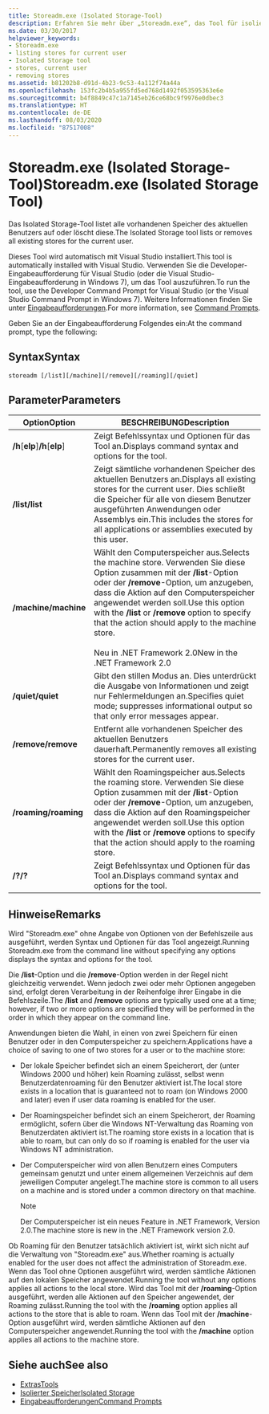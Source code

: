 ```yaml
---
title: Storeadm.exe (Isolated Storage-Tool)
description: Erfahren Sie mehr über „Storeadm.exe“, das Tool für isolierten Speicher. Dieses Tool listet alle vorhandenen Speicher des aktuellen Benutzers auf oder entfernt diese.
ms.date: 03/30/2017
helpviewer_keywords:
- Storeadm.exe
- listing stores for current user
- Isolated Storage tool
- stores, current user
- removing stores
ms.assetid: b81202b8-d91d-4b23-9c53-4a112f74a44a
ms.openlocfilehash: 153fc2b4b5a955fd5ed768d1492f053595363e6e
ms.sourcegitcommit: b4f8849c47c1a7145eb26ce68bc9f9976e0dbec3
ms.translationtype: HT
ms.contentlocale: de-DE
ms.lasthandoff: 08/03/2020
ms.locfileid: "87517008"
---
```

# <a name="storeadmexe-isolated-storage-tool"></a><span data-ttu-id="781f7-104">Storeadm.exe (Isolated Storage-Tool)</span><span class="sxs-lookup"><span data-stu-id="781f7-104">Storeadm.exe (Isolated Storage Tool)</span></span>
<span data-ttu-id="781f7-105">Das Isolated Storage-Tool listet alle vorhandenen Speicher des aktuellen Benutzers auf oder löscht diese.</span><span class="sxs-lookup"><span data-stu-id="781f7-105">The Isolated Storage tool lists or removes all existing stores for the current user.</span></span>  
  
 <span data-ttu-id="781f7-106">Dieses Tool wird automatisch mit Visual Studio installiert.</span><span class="sxs-lookup"><span data-stu-id="781f7-106">This tool is automatically installed with Visual Studio.</span></span> <span data-ttu-id="781f7-107">Verwenden Sie die Developer-Eingabeaufforderung für Visual Studio (oder die Visual Studio-Eingabeaufforderung in Windows 7), um das Tool auszuführen.</span><span class="sxs-lookup"><span data-stu-id="781f7-107">To run the tool, use the Developer Command Prompt for Visual Studio (or the Visual Studio Command Prompt in Windows 7).</span></span> <span data-ttu-id="781f7-108">Weitere Informationen finden Sie unter [Eingabeaufforderungen](developer-command-prompt-for-vs.md).</span><span class="sxs-lookup"><span data-stu-id="781f7-108">For more information, see [Command Prompts](developer-command-prompt-for-vs.md).</span></span>  
  
 <span data-ttu-id="781f7-109">Geben Sie an der Eingabeaufforderung Folgendes ein:</span><span class="sxs-lookup"><span data-stu-id="781f7-109">At the command prompt, type the following:</span></span>  
  
## <a name="syntax"></a><span data-ttu-id="781f7-110">Syntax</span><span class="sxs-lookup"><span data-stu-id="781f7-110">Syntax</span></span>  
  
```console  
storeadm [/list][/machine][/remove][/roaming][/quiet]  
```  
  
## <a name="parameters"></a><span data-ttu-id="781f7-111">Parameter</span><span class="sxs-lookup"><span data-stu-id="781f7-111">Parameters</span></span>  
  
|<span data-ttu-id="781f7-112">Option</span><span class="sxs-lookup"><span data-stu-id="781f7-112">Option</span></span>|<span data-ttu-id="781f7-113">BESCHREIBUNG</span><span class="sxs-lookup"><span data-stu-id="781f7-113">Description</span></span>|  
|------------|-----------------|  
|<span data-ttu-id="781f7-114">**/h**[**elp**]</span><span class="sxs-lookup"><span data-stu-id="781f7-114">**/h**[**elp**]</span></span>|<span data-ttu-id="781f7-115">Zeigt Befehlssyntax und Optionen für das Tool an.</span><span class="sxs-lookup"><span data-stu-id="781f7-115">Displays command syntax and options for the tool.</span></span>|  
|<span data-ttu-id="781f7-116">**/list**</span><span class="sxs-lookup"><span data-stu-id="781f7-116">**/list**</span></span>|<span data-ttu-id="781f7-117">Zeigt sämtliche vorhandenen Speicher des aktuellen Benutzers an.</span><span class="sxs-lookup"><span data-stu-id="781f7-117">Displays all existing stores for the current user.</span></span> <span data-ttu-id="781f7-118">Dies schließt die Speicher für alle von diesem Benutzer ausgeführten Anwendungen oder Assemblys ein.</span><span class="sxs-lookup"><span data-stu-id="781f7-118">This includes the stores for all applications or assemblies executed by this user.</span></span>|  
|<span data-ttu-id="781f7-119">**/machine**</span><span class="sxs-lookup"><span data-stu-id="781f7-119">**/machine**</span></span>|<span data-ttu-id="781f7-120">Wählt den Computerspeicher aus.</span><span class="sxs-lookup"><span data-stu-id="781f7-120">Selects the machine store.</span></span> <span data-ttu-id="781f7-121">Verwenden Sie diese Option zusammen mit der **/list**-Option oder der **/remove**-Option, um anzugeben, dass die Aktion auf den Computerspeicher angewendet werden soll.</span><span class="sxs-lookup"><span data-stu-id="781f7-121">Use this option with the **/list** or **/remove** option to specify that the action should apply to the machine store.</span></span><br /><br /> <span data-ttu-id="781f7-122">Neu in .NET Framework 2.0</span><span class="sxs-lookup"><span data-stu-id="781f7-122">New in the .NET Framework 2.0</span></span>|  
|<span data-ttu-id="781f7-123">**/quiet**</span><span class="sxs-lookup"><span data-stu-id="781f7-123">**/quiet**</span></span>|<span data-ttu-id="781f7-124">Gibt den stillen Modus an. Dies unterdrückt die Ausgabe von Informationen und zeigt nur Fehlermeldungen an.</span><span class="sxs-lookup"><span data-stu-id="781f7-124">Specifies quiet mode; suppresses informational output so that only error messages appear.</span></span>|  
|<span data-ttu-id="781f7-125">**/remove**</span><span class="sxs-lookup"><span data-stu-id="781f7-125">**/remove**</span></span>|<span data-ttu-id="781f7-126">Entfernt alle vorhandenen Speicher des aktuellen Benutzers dauerhaft.</span><span class="sxs-lookup"><span data-stu-id="781f7-126">Permanently removes all existing stores for the current user.</span></span>|  
|<span data-ttu-id="781f7-127">**/roaming**</span><span class="sxs-lookup"><span data-stu-id="781f7-127">**/roaming**</span></span>|<span data-ttu-id="781f7-128">Wählt den Roamingspeicher aus.</span><span class="sxs-lookup"><span data-stu-id="781f7-128">Selects the roaming store.</span></span> <span data-ttu-id="781f7-129">Verwenden Sie diese Option zusammen mit der **/list**-Option oder der **/remove**-Option, um anzugeben, dass die Aktion auf den Roamingspeicher angewendet werden soll.</span><span class="sxs-lookup"><span data-stu-id="781f7-129">Use this option with the **/list** or **/remove** options to specify that the action should apply to the roaming store.</span></span>|  
|<span data-ttu-id="781f7-130">**/?**</span><span class="sxs-lookup"><span data-stu-id="781f7-130">**/?**</span></span>|<span data-ttu-id="781f7-131">Zeigt Befehlssyntax und Optionen für das Tool an.</span><span class="sxs-lookup"><span data-stu-id="781f7-131">Displays command syntax and options for the tool.</span></span>|  
  
## <a name="remarks"></a><span data-ttu-id="781f7-132">Hinweise</span><span class="sxs-lookup"><span data-stu-id="781f7-132">Remarks</span></span>  
 <span data-ttu-id="781f7-133">Wird "Storeadm.exe" ohne Angabe von Optionen von der Befehlszeile aus ausgeführt, werden Syntax und Optionen für das Tool angezeigt.</span><span class="sxs-lookup"><span data-stu-id="781f7-133">Running Storeadm.exe from the command line without specifying any options displays the syntax and options for the tool.</span></span>  
  
 <span data-ttu-id="781f7-134">Die **/list**-Option und die **/remove**-Option werden in der Regel nicht gleichzeitig verwendet. Wenn jedoch zwei oder mehr Optionen angegeben sind, erfolgt deren Verarbeitung in der Reihenfolge ihrer Eingabe in die Befehlszeile.</span><span class="sxs-lookup"><span data-stu-id="781f7-134">The **/list** and **/remove** options are typically used one at a time; however, if two or more options are specified they will be performed in the order in which they appear on the command line.</span></span>  
  
 <span data-ttu-id="781f7-135">Anwendungen bieten die Wahl, in einen von zwei Speichern für einen Benutzer oder in den Computerspeicher zu speichern:</span><span class="sxs-lookup"><span data-stu-id="781f7-135">Applications have a choice of saving to one of two stores for a user or to the machine store:</span></span>  
  
- <span data-ttu-id="781f7-136">Der lokale Speicher befindet sich an einem Speicherort, der (unter Windows 2000 und höher) kein Roaming zulässt, selbst wenn Benutzerdatenroaming für den Benutzer aktiviert ist.</span><span class="sxs-lookup"><span data-stu-id="781f7-136">The local store exists in a location that is guaranteed not to roam (on Windows 2000 and later) even if user data roaming is enabled for the user.</span></span>  
  
- <span data-ttu-id="781f7-137">Der Roamingspeicher befindet sich an einem Speicherort, der Roaming ermöglicht, sofern über die Windows NT-Verwaltung das Roaming von Benutzerdaten aktiviert ist.</span><span class="sxs-lookup"><span data-stu-id="781f7-137">The roaming store exists in a location that is able to roam, but can only do so if roaming is enabled for the user via Windows NT administration.</span></span>  
  
- <span data-ttu-id="781f7-138">Der Computerspeicher wird von allen Benutzern eines Computers gemeinsam genutzt und unter einem allgemeinen Verzeichnis auf dem jeweiligen Computer angelegt.</span><span class="sxs-lookup"><span data-stu-id="781f7-138">The machine store is common to all users on a machine and is stored under a common directory on that machine.</span></span>  
  
    > [!NOTE]
    > <span data-ttu-id="781f7-139">Der Computerspeicher ist ein neues Feature in .NET Framework, Version 2.0.</span><span class="sxs-lookup"><span data-stu-id="781f7-139">The machine store is new in the .NET Framework version 2.0.</span></span>  
  
 <span data-ttu-id="781f7-140">Ob Roaming für den Benutzer tatsächlich aktiviert ist, wirkt sich nicht auf die Verwaltung von "Storeadm.exe" aus.</span><span class="sxs-lookup"><span data-stu-id="781f7-140">Whether roaming is actually enabled for the user does not affect the administration of Storeadm.exe.</span></span> <span data-ttu-id="781f7-141">Wenn das Tool ohne Optionen ausgeführt wird, werden sämtliche Aktionen auf den lokalen Speicher angewendet.</span><span class="sxs-lookup"><span data-stu-id="781f7-141">Running the tool without any options applies all actions to the local store.</span></span> <span data-ttu-id="781f7-142">Wird das Tool mit der **/roaming**-Option ausgeführt, werden alle Aktionen auf den Speicher angewendet, der Roaming zulässt.</span><span class="sxs-lookup"><span data-stu-id="781f7-142">Running the tool with the **/roaming** option applies all actions to the store that is able to roam.</span></span> <span data-ttu-id="781f7-143">Wenn das Tool mit der **/machine**-Option ausgeführt wird, werden sämtliche Aktionen auf den Computerspeicher angewendet.</span><span class="sxs-lookup"><span data-stu-id="781f7-143">Running the tool with the **/machine** option applies all actions to the machine store.</span></span>  
  
## <a name="see-also"></a><span data-ttu-id="781f7-144">Siehe auch</span><span class="sxs-lookup"><span data-stu-id="781f7-144">See also</span></span>

- [<span data-ttu-id="781f7-145">Extras</span><span class="sxs-lookup"><span data-stu-id="781f7-145">Tools</span></span>](index.md)
- [<span data-ttu-id="781f7-146">Isolierter Speicher</span><span class="sxs-lookup"><span data-stu-id="781f7-146">Isolated Storage</span></span>](../../standard/io/isolated-storage.md)
- [<span data-ttu-id="781f7-147">Eingabeaufforderungen</span><span class="sxs-lookup"><span data-stu-id="781f7-147">Command Prompts</span></span>](developer-command-prompt-for-vs.md)
